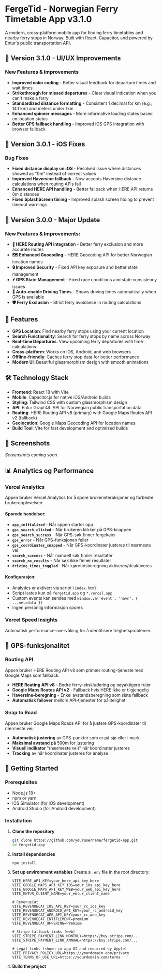 # FergeTid - Norwegian Ferry Timetable App v3.1.0

A modern, cross-platform mobile app for finding ferry timetables and nearby ferry stops in Norway. Built with React, Capacitor, and powered by Entur's public transportation API.

## 🎉 Version 3.1.0 - UI/UX Improvements

### New Features & Improvements
- **Improved color coding** - Better visual feedback for departure times and wait times
- **Strikethrough for missed departures** - Clear visual indication when you can't make a ferry
- **Standardized distance formatting** - Consistent 1 decimal for km (e.g., 14.1 km) and meters under 1km
- **Enhanced spinner messages** - More informative loading states based on location status
- **Better GPS fallback handling** - Improved iOS GPS integration with browser fallback

## 🎉 Version 3.0.1 - iOS Fixes

### Bug Fixes
- **Fixed distance display on iOS** - Resolved issue where distances showed as "0m" instead of correct values
- **Improved Haversine fallback** - Now accepts Haversine distance calculations when routing APIs fail
- **Enhanced HERE API handling** - Better fallback when HERE API returns 0m distances
- **Fixed SplashScreen timing** - Improved splash screen hiding to prevent timeout warnings

## 🎉 Version 3.0.0 - Major Update

### New Features & Improvements:
- **🚗 HERE Routing API Integration** - Better ferry exclusion and more accurate routes
- **🗺️ Enhanced Geocoding** - HERE Geocoding API for better Norwegian location names
- **🔒 Improved Security** - Fixed API key exposure and better state management
- **⚡ GPS State Management** - Fixed race conditions and state consistency issues
- **🎯 Auto-enable Driving Times** - Shows driving times automatically when GPS is available
- **🛡️ Ferry Exclusion** - Strict ferry avoidance in routing calculations

## 🚢 Features

- **GPS Location**: Find nearby ferry stops using your current location
- **Search Functionality**: Search for ferry stops by name across Norway
- **Real-time Departures**: View upcoming ferry departures with time calculations
- **Cross-platform**: Works on iOS, Android, and web browsers
- **Offline-friendly**: Caches ferry stop data for better performance
- **Modern UI**: Beautiful glassmorphism design with smooth animations

## 🛠️ Technology Stack

- **Frontend**: React 18 with Vite
- **Mobile**: Capacitor.js for native iOS/Android builds
- **Styling**: Tailwind CSS with custom glassmorphism design
- **API**: Entur GraphQL API for Norwegian public transportation data
- **Routing**: HERE Routing API v8 (primary) with Google Maps Routes API v2 (fallback)
- **Geolocation**: Google Maps Geocoding API for location names
- **Build Tool**: Vite for fast development and optimized builds

## 📱 Screenshots

*Screenshots coming soon*

## 📊 Analytics og Performance

### Vercel Analytics
Appen bruker Vercel Analytics for å spore brukerinteraksjoner og forbedre brukeropplevelsen:

#### Sporede hendelser:
- **`app_initialized`** - Når appen starter opp
- **`gps_search_clicked`** - Når brukeren klikker på GPS-knappen
- **`gps_search_success`** - Når GPS-søk finner fergekaier
- **`gps_error`** - Når GPS-funksjonen feiler
- **`gps_coordinates_snapped`** - Når GPS-koordinater justeres til nærmeste vei
- **`search_success`** - Når manuelt søk finner resultater
- **`search_no_results`** - Når søk ikke finner resultater
- **`driving_times_toggled`** - Når kjøretidsberegning aktiveres/deaktiveres

#### Konfigurasjon:
- Analytics er aktivert via script i `index.html`
- Script lastes kun på `fergetid.app` og `*.vercel.app`
- Custom events kan sendes med `window.va('event', 'navn', { ...metadata })`
- Ingen personlig informasjon spores

### Vercel Speed Insights
Automatisk performance-overvåking for å identifisere treghetsproblemer.

## 📍 GPS-funksjonalitet

### Routing API
Appen bruker HERE Routing API v8 som primær routing-tjeneste med Google Maps som fallback:

- **HERE Routing API v8** - Bedre ferry-ekskludering og nøyaktigere ruter
- **Google Maps Routes API v2** - Fallback hvis HERE ikke er tilgjengelig
- **Haversine-beregning** - Enkel avstandsberegning som siste fallback
- **Automatisk failover** mellom API-tjenester for pålitelighet

### Snap to Road
Appen bruker Google Maps Roads API for å justere GPS-koordinater til nærmeste vei:

- **Automatisk justering** av GPS-punkter som er på sjø eller i mark
- **Maksimal avstand** på 500m for justering
- **Visuell indikator** "(nærmeste vei)" når koordinater justeres
- **Tracking** av når koordinater justeres for analyse

## 🚀 Getting Started

### Prerequisites

- Node.js 18+ 
- npm or yarn
- iOS Simulator (for iOS development)
- Android Studio (for Android development)

### Installation

1. **Clone the repository**
   ```bash
   git clone https://github.com/yourusername/fergetid-app.git
   cd fergetid-app
   ```

2. **Install dependencies**
   ```bash
   npm install
   ```

3. **Set up environment variables**
   Create a `.env` file in the root directory:
   ```env
   VITE_HERE_API_KEY=your_here_api_key_here
   VITE_GOOGLE_MAPS_API_KEY_IOS=your_ios_api_key_here
   VITE_GOOGLE_MAPS_API_KEY_WEB=your_web_api_key_here
   VITE_ENTUR_CLIENT_NAME=your_entur_client_name
   
   # RevenueCat
   VITE_REVENUECAT_IOS_API_KEY=your_rc_ios_key
   VITE_REVENUECAT_ANDROID_API_KEY=your_rc_android_key
   VITE_REVENUECAT_WEB_API_KEY=your_rc_web_key
   VITE_REVENUECAT_ENTITLEMENT=premium
   VITE_REVENUECAT_OFFERING=Premium
   
   # Stripe fallback links (web)
   VITE_STRIPE_PAYMENT_LINK_MONTHLY=https://buy.stripe.com/...
   VITE_STRIPE_PAYMENT_LINK_ANNUAL=https://buy.stripe.com/...
   
   # Legal links (shown in app UI and required by Apple)
   VITE_PRIVACY_POLICY_URL=https://yourdomain.com/privacy
   VITE_TERMS_OF_USE_URL=https://yourdomain.com/terms
   ```

4. **Build the project**
   ```